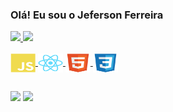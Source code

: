 ### Olá! Eu sou o Jeferson Ferreira
<div>
  <a href="https://github.com/Jefersoncf">
  <img height="180em" src="https://github-readme-stats.vercel.app/api?username=Jefersoncf&show_icons=true&theme=dark&include_all_commits=true&count_private=true"/>
  <img height="180em" src="https://github-readme-stats.vercel.app/api/top-langs/?username=Jefersoncf&layout=compact&langs_count=7&theme=dark"/>
</div>
<div style="display: inline_block"><br>
  <img align="center" alt="jefer-Js" height="30" width="40" src="https://raw.githubusercontent.com/devicons/devicon/master/icons/javascript/javascript-plain.svg">
  <img align="center" alt="jefer-React" height="30" width="40" src="https://raw.githubusercontent.com/devicons/devicon/master/icons/react/react-original.svg">
  <img align="center" alt="jefer-HTML" height="30" width="40" src="https://raw.githubusercontent.com/devicons/devicon/master/icons/html5/html5-original.svg">
  <img align="center" alt="jefer-CSS" height="30" width="40" src="https://raw.githubusercontent.com/devicons/devicon/master/icons/css3/css3-original.svg">

  ##
  
  <div>
    <a href="https://www.linkedin.com/in/jeferson-ferreira2235" target="_blank"><img src="https://img.shields.io/badge/-LinkedIn-%230077B5?style=for-the-badge&logo=linkedin&logoColor=white" target="_blank"></a> 
      <a href = "mailto:fjeferson60@gmail.com"><img src="https://img.shields.io/badge/Gmail-D14836?style=for-the-badge&logo=gmail&logoColor=white" target="_blank"></a>
  </div>
